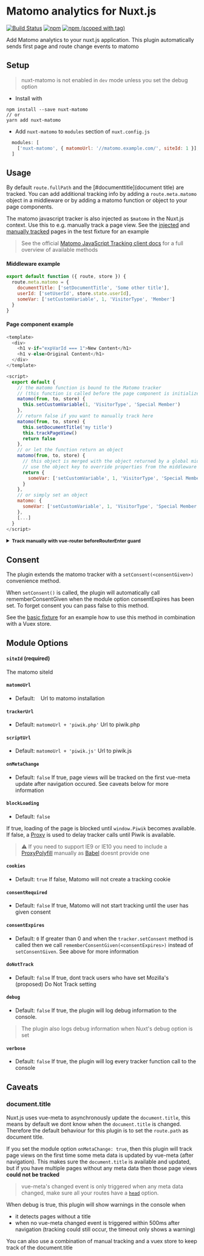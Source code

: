 # Matomo analytics for Nuxt.js
<a href="https://travis-ci.org/pimlie/nuxt-matomo"><img src="https://api.travis-ci.org/pimlie/nuxt-matomo.svg" alt="Build Status"></a>
[![npm](https://img.shields.io/npm/dt/nuxt-matomo.svg?style=flat-square)](https://www.npmjs.com/package/nuxt-matomo)
[![npm (scoped with tag)](https://img.shields.io/npm/v/nuxt-matomo/latest.svg?style=flat-square)](https://www.npmjs.com/package/nuxt-matomo)

Add Matomo analytics to your nuxt.js application. This plugin automatically sends first page and route change events to matomo

## Setup
> nuxt-matomo is not enabled in `dev` mode unless you set the debug option

- Install with 
```
npm install --save nuxt-matomo
// or
yarn add nuxt-matomo
```
- Add `nuxt-matomo` to `modules` section of `nuxt.config.js`
```js
  modules: [
    ['nuxt-matomo', { matomoUrl: '//matomo.example.com/', siteId: 1 }],
  ]
````

## Usage

By default `route.fullPath` and the [#documenttitle](document title) are tracked. You can add additional tracking info by adding a `route.meta.matomo` object in a middleware or by adding a matomo function or object to your page components.

The matomo javascript tracker is also injected as `$matomo` in the Nuxt.js context. Use this to e.g. manually track a page view. See the [injected](./test/fixtures/basic/pages/injected.vue) and [manually tracked](./test/fixtures/basic/pages/manuallytracked.vue) pages in the test fixture for an example

> See the official [Matomo JavaScript Tracking client docs](https://developer.matomo.org/api-reference/tracking-javascript) for a full overview of available methods

#### Middleware example
```js
export default function ({ route, store }) {
  route.meta.matomo = {
    documentTitle: ['setDocumentTitle', 'Some other title'],
    userId: ['setUserId', store.state.userId],
    someVar: ['setCustomVariable', 1, 'VisitorType', 'Member']
  }
}

```

#### Page component example
```js
<template>
  <div>
    <h1 v-if="expVarId === 1">New Content</h1>
    <h1 v-else>Original Content</h1>
  </div>
</template>

<script>
  export default {
    // the matomo function is bound to the Matomo tracker
    // (this function is called before the page component is initialized)
    matomo(from, to, store) {
      this.setCustomVariable(1, 'VisitorType', 'Special Member')
    },
    // return false if you want to manually track here
    matomo(from, to, store) {
      this.setDocumentTitle('my title')
      this.trackPageView()
      return false
    },
    // or let the function return an object
    matomo(from, to, store) {
      // this object is merged with the object returned by a global middleware,
      // use the object key to override properties from the middleware
      return {
        someVar: ['setCustomVariable', 1, 'VisitorType', 'Special Member']
      }
    },
    // or simply set an object
    matomo: {
      someVar: ['setCustomVariable', 1, 'VisitorType', 'Special Member']
    },
    [...]
  }
</script>
```

<details>
<summary><b style="font-size: .875em">Track manually with vue-router beforeRouterEnter guard</b></summary>

This is overly complicated, you probably shouldnt use this

```js
<template>
  <div>
    <h1>manually tracked</h1>
  </div>
</template>

<script>
export default {
  matomo: false,
  head() {
    return {
      title: this.title
    }
  },
  data() {
    return {
      title: 'manually tracked'
    }
  },
  beforeRouteEnter(to, from, next) {
    next((vm) => {
      vm.$matomo.setDocumentTitle(vm.title)
      vm.$matomo.trackPageView()
    })
  }
}
</script>

```
</details>

## Consent

The plugin extends the matomo tracker with a `setConsent(<consentGiven>)` convenience method. 

When `setConsent()` is called, the plugin will automatically call rememberConsentGiven when the module option consentExpires has been set. To forget consent you can pass false to this method.

See the [basic fixture](./test/fixtures/basic) for an example how to use this method in combination with a Vuex store.

## Module Options

#### `siteId` (required)

The matomo siteId

#### `matomoUrl`

- Default: ` `
Url to matomo installation

#### `trackerUrl`

- Default: `matomoUrl + 'piwik.php'`
Url to piwik.php

#### `scriptUrl`

- Default: `matomoUrl + 'piwik.js'`
Url to piwik.js

#### `onMetaChange`

- Default: `false`
If true, page views will be tracked on the first vue-meta update after navigation occured. See caveats below for more information

#### `blockLoading`

- Default: `false`

If true, loading of the page is blocked until `window.Piwik` becomes available. If false, a [Proxy](https://developer.mozilla.org/en-US/docs/Web/JavaScript/Reference/Global_Objects/Proxy) is used to delay tracker calls until Piwik is available.

> :warning: If you need to support IE9 or IE10 you need to include a [ProxyPolyfill](https://github.com/GoogleChrome/proxy-polyfill) manually as [Babel](https://babeljs.io/docs/en/learn/#proxies) doesnt provide one

#### `cookies`

- Default: `true`
If false, Matomo will not create a tracking cookie

#### `consentRequired`

- Default: `false`
If true, Matomo will not start tracking until the user has given consent

#### `consentExpires`

- Default: `0`
If greater than 0 and when the `tracker.setConsent` method is called then we call `rememberConsentGiven(<consentExpires>)` instead of `setConsentGiven`. See above for more information

#### `doNotTrack`

- Default: `false`
If true, dont track users who have set Mozilla's (proposed) Do Not Track setting

#### `debug`

- Default: `false`
If true, the plugin will log debug information to the console. 

> The plugin also logs debug information when Nuxt's debug option is set

#### `verbose`

- Default: `false`
If true, the plugin will log every tracker function call to the console

## Caveats

### document.title

Nuxt.js uses vue-meta to asynchronously update the `document.title`, this means by default we dont know when the `document.title` is changed. Therefore the default behaviour for this plugin is to set the `route.path` as document title.

If you set the module option `onMetaChange: true`, then this plugin will track page views on the first time some meta data is updated by vue-meta (after navigation). This makes sure the `document.title` is available and updated, but if you have multiple pages without any meta data then those page views **could not be tracked**

> vue-meta's changed event is only triggered when any meta data changed, make sure all your routes have a [`head`](https://nuxtjs.org/api/pages-head) option.

When debug is true, this plugin will show warnings in the console when
- it detects pages without a title 
- when no vue-meta changed event is triggered within 500ms after navigation (tracking could still occur, the timeout only shows a warning)

You can also use a combination of manual tracking and a vuex store to keep track of the document.title

